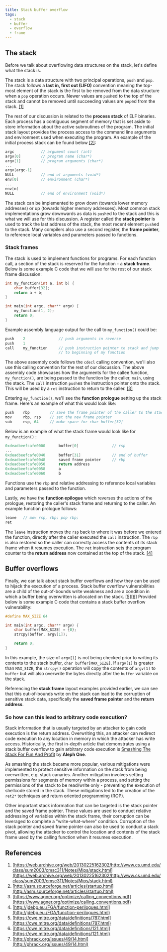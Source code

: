 ```yaml
---
title: Stack buffer overflow
tags:
  - stack
  - buffer
  - overflow
  - frame
---
```


## The stack

Before we talk about overflowing data structures on the stack, let's define what the stack is.

The stack is a data structure with two principal operations, `push` and `pop`. The stack follows a
**last in, first out (LIFO)** convention meaning the top-most element of the stack is the first to
be removed from the data structure when a `pop` operation occurs. Newer values are `push`ed to the
top of the stack and cannot be removed until succeeding values are `pop`ed from the stack.
[[1]](#references)

The rest of our discussion is related to the **process stack** of ELF binaries. Each process has a
contiguous segment of memory that is set aside to store information about the active subroutines of
the program. The initial stack layout provides the process access to the command line arguments and
environment used when executing the program. An example of the initial process stack can be found
below [[2]](#references):

```c
argc            // argument count (int)
argv[0]         // program name (char*)
argv[1]         // program arguments (char*)
...
argv[argc-1]
NULL            // end of arguments (void*)
env[0]          // environment (char*)
...
env[n]
NULL            // end of environment (void*)
```

The stack can be implemented to grow down (towards lower memory addresses) or up (towards higher
memory addresses). Most common stack implementations grow downwards as data is `push`ed to the stack
and this is what we will use for this discussion. A register called the **stack pointer** is used to
track the last address of the stack, the most recent element `push`ed to the stack. Many compilers
also use a second register, the **frame pointer**, to reference local variables and parameters
passed to functions.

### Stack frames

The stack is used to implement functions for programs. For each function call, a section of the
stack is reserved for the function - a **stack frame**. Below is some example C code that we will
use for the rest of our stack frame discussion:

```c
int my_function(int a, int b) {
    char buffer[32];
    return a + b;
}

int main(int argc, char** argv) {
    my_function(1, 2);
    return 0;
}
```

Example assembly language output for the call to `my_function()` could be:

```c
push    2               // push arguments in reverse
push    1
call    my_function     // push instruction pointer to stack and jump
                        // to beginning of my function
```

The above assembly code follows the `cdecl` calling convention, we'll also use this calling
convention for the rest of our discussion. The above assembly code showcases how the arguments for
the callee function, `my_function()`, are being passed to the function by the caller, `main`, using
the stack. The `call` instruction `push`es the instruction pointer onto the stack. This will be used
by a `ret` instruction to return to the caller. [[3]](#references)

Entering `my_function()`, we'll see the **function prologue** setting up the stack frame. Here's an
example of what this would look like:

```c
push    rbp         // save the frame pointer of the caller to the stack
mov     rbp, rsp    // set the new frame pointer
sub     rsp, 64     // make space for char buffer[32]
```

Below is an example of what the stack frame would look like for `my_function()` :

```c
0xdeadbeefcafe0000      buffer[0]               // rsp
...
0xdeadbeefcafe0040      buffer[31]              // end of buffer
0xdeadbeefcafe0048      saved frame pointer     // rbp
0xdeadbeefcafe0050      return address
0xdeadbeefcafe0058      a
0xdeadbeefcafe0060      b
```

Functions use the `rbp` and relative addressing to reference local variables and parameters passed
to the function.

Lastly, we have the **function epilogue** which reverses the actions of the prologue, restoring the
caller's stack frame and returning to the caller. An example function prologue follows:

```c
leave   // mov rsp, rbp; pop rbp;
ret
```

The `leave` instruction moves the `rsp` back to where it was before we entered the function,
directly after the caller executed the `call` instruction. The `rbp` is also restored so the caller
can correctly access the contents of its stack frame when it resumes execution. The `ret`
instruction sets the program counter to the **return address** now contained at the top of the
stack. [[4]](#references)

## Buffer overflows

Finally, we can talk about stack buffer overflows and how they can be used to hijack the execution
of a process. Stack buffer overflow vulnerabilities are a child of the out-of-bounds write weakness
and are a condition in which a buffer being overwritten is allocated on the stack.
[[5]](#references)[[6]](#references) Provided below is some example C code that contains a stack
buffer overflow vulnerability:

```c
#define MAX_SIZE 64

int main(int argc, char** argv) {
    char buffer[MAX_SIZE] = {0};
    strcpy(buffer, argv[1]);

    return 0;
}
```

In this example, the size of `argv[1]` is not being checked prior to writing its contents to the
stack buffer, `char buffer[MAX_SIZE]`. If `argv[1]` is greater than `MAX_SIZE`, the `strcpy()`
operation will copy the contents of `argv[1]` to `buffer` but will also overwrite the bytes directly
after the `buffer` variable on the stack.

Referencing the **stack frame** layout examples provided earlier, we can see that this out-of-bounds
write on the stack can lead to the corruption of sensitive stack data, specifically the **saved
frame pointer** and the **return address**.

### So how can this lead to arbitrary code execution?

Stack information that is usually targeted by an attacker to gain code execution is the return
address. Overwriting this, an attacker can redirect code execution to any location in memory in
which the attacker has write access. Historically, the first in-depth article that demonstrates
using a stack buffer overflow to gain arbitrary code execution is
[Smashing The Stack For Fun And Profit](#references) by **Aleph One**.

As smashing the stack became more popular, various mitigations were implemented to protect sensitive
information on the stack from being overwritten, e.g. stack canaries. Another mitigation involves
setting permissions for segments of memory within a process, and setting the permissions of the
stack to be read/write only - preventing the execution of shellcode stored in the stack. These
mitigations led to the creation of the `ret2*` techniques and return oriented programming (ROP).

Other important stack information that can be targeted is the stack pointer and the saved frame
pointer. These values are used to conduct relative addressing of variables within the stack frame,
their corruption can be leveraged to complete a "write-what-where" condition. Corruption of the
stack pointer and saved frame pointer can also be used to conduct a stack pivot, allowing the
attacker to control the location and contents of the stack frame used by the calling function when
it resumes execution.

## References

1. [https://web.archive.org/web/20130225162302/http://www.cs.umd.edu/class/sum2003/cmsc311/Notes/Mips/stack.html](https://web.archive.org/web/20130225162302/http://www.cs.umd.edu/class/sum2003/cmsc311/Notes/Mips/stack.html)
2. [http://asm.sourceforge.net/articles/startup.html](http://asm.sourceforge.net/articles/startup.html)
3. [https://www.agner.org/optimize/calling_conventions.pdf](https://www.agner.org/optimize/calling_conventions.pdf)
4. [http://jdebp.eu./FGA/function-perilogues.html](http://jdebp.eu./FGA/function-perilogues.html)
5. [https://cwe.mitre.org/data/definitions/787.html](https://cwe.mitre.org/data/definitions/787.html)
6. [https://cwe.mitre.org/data/definitions/121.html](https://cwe.mitre.org/data/definitions/121.html)
7. [http://phrack.org/issues/49/14.html](http://phrack.org/issues/49/14.html)
